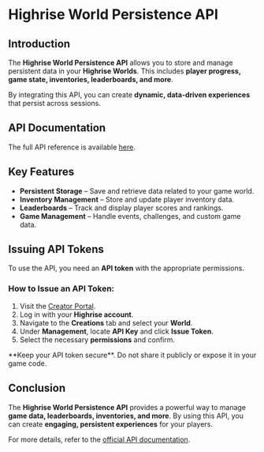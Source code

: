 # Highrise World Persistence API

## Introduction

The **Highrise World Persistence API** allows you to store and manage persistent data in your **Highrise Worlds**. This includes **player progress, game state, inventories, leaderboards, and more**.

By integrating this API, you can create **dynamic, data-driven experiences** that persist across sessions.

## API Documentation

The full API reference is available [here](https://api.worlds.highrise.game/).

## Key Features

- **Persistent Storage** – Save and retrieve data related to your game world.  
- **Inventory Management** – Store and update player inventory data.  
- **Leaderboards** – Track and display player scores and rankings.  
- **Game Management** – Handle events, challenges, and custom game data.

## Issuing API Tokens

To use the API, you need an **API token** with the appropriate permissions.

### **How to Issue an API Token:**
1. Visit the [Creator Portal](https://create.highrise.game/).
2. Log in with your **Highrise account**.
3. Navigate to the **Creations** tab and select your **World**.
4. Under **Management**, locate **API Key** and click **Issue Token**.
5. Select the necessary **permissions** and confirm.

<Note type="warning">
**Keep your API token secure**. Do not share it publicly or expose it in your game code.
</Note>

## Conclusion

The **Highrise World Persistence API** provides a powerful way to manage **game data, leaderboards, inventories, and more**. By using this API, you can create **engaging, persistent experiences** for your players.

For more details, refer to the [official API documentation](https://api.worlds.highrise.game/).